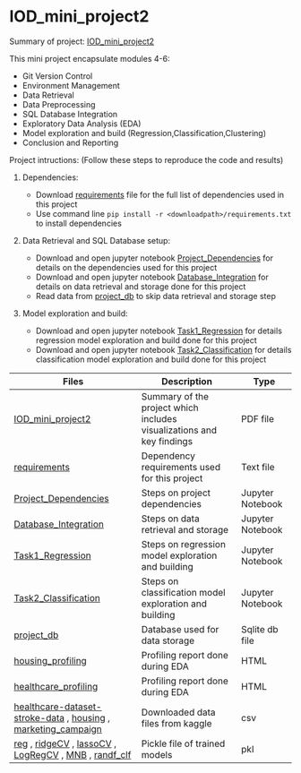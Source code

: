 # IOD_mini_project2
Summary of project: [IOD_mini_project2](IOD_mini_project2.pdf)

This mini project encapsulate modules 4-6:
   - Git Version Control
   - Environment Management
   - Data Retrieval
   - Data Preprocessing
   - SQL Database Integration
   - Exploratory Data Analysis (EDA)
   - Model exploration and build (Regression,Classification,Clustering)
   - Conclusion and Reporting

Project intructions: (Follow these steps to reproduce the code and results)

1. Dependencies:
   - Download [requirements](requirements.txt) file for the full list of dependencies used in this project
   - Use command line `pip install -r <downloadpath>/requirements.txt` to install dependencies

2. Data Retrieval and SQL Database setup:
   - Download and open jupyter notebook [Project_Dependencies](Initialization\Project_Dependencies.ipynb) for details on the dependencies used for this project
   - Download and open jupyter notebook [Database_Integration](Initialization\Database_Integration.ipynb) for details on data retrieval and storage done for this project
   - Read data from [project_db](Database\project.db) to skip data retrieval and storage step
   
3. Model exploration and build:
   - Download and open jupyter notebook [Task1_Regression](Task1_Regression\Task1_Regression.ipynb) for details regression model exploration and build done for this project
   - Download and open jupyter notebook [Task2_Classification](Task2_Classification\Task2_Classification.ipynb) for details classification model exploration and build done for this project

| Files         | Description   | Type |
| ------------- | ------------- | ------------- |
| [IOD_mini_project2](IOD_mini_project2.pdf) | Summary of the project which includes visualizations and key findings | PDF file |
| [requirements](requirements.txt) | Dependency requirements used for this project | Text file |
| [Project_Dependencies](Initialization\Project_Dependencies.ipynb) | Steps on project dependencies | Jupyter Notebook |
| [Database_Integration](Initialization\Database_Integration.ipynb) | Steps on data retrieval and storage | Jupyter Notebook |
| [Task1_Regression](Task1_Regression\Task1_Regression.ipynb) | Steps on regression model exploration and building | Jupyter Notebook |
| [Task2_Classification](Task2_Classification\Task2_Classification.ipynb) | Steps on classification model exploration and building | Jupyter Notebook |
| [project_db](Database\project.db) | Database used for data storage | Sqlite db file |
| [housing_profiling](Task1_Regression\housing_profiling.html) | Profiling report done during EDA | HTML |
| [healthcare_profiling](Task2_Classification\healthcare_profiling.html) | Profiling report done during EDA | HTML |
| [healthcare-dataset-stroke-data](Initialization\healthcare-dataset-stroke-data.csv) , [housing](Initialization\housing.csv) , [marketing_campaign](Initialization\marketing_campaign.csv) | Downloaded data files from kaggle | csv |
| [reg](ML_models\reg.pkl) , [ridgeCV](ML_models\ridgeCV.pkl) , [lassoCV](ML_models\lassoCV.pkl) , [LogRegCV](ML_models\LogRegCV.pkl) , [MNB](ML_models\MNB.pkl) , [randf_clf](ML_models\randf_clf.pkl) | Pickle file of trained models | pkl |
